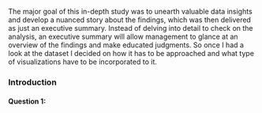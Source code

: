 The major goal of this in-depth study was to unearth valuable data insights and develop a nuanced story about the findings, which was then delivered as just an executive summary. Instead of delving into detail to check on the analysis, an executive summary will allow management to glance at an overview of the findings and make educated judgments. So once I had a look at the dataset I decided on how it has to be approached and what type of visualizations have to be incorporated to it. 
### Introduction
#### Question 1: